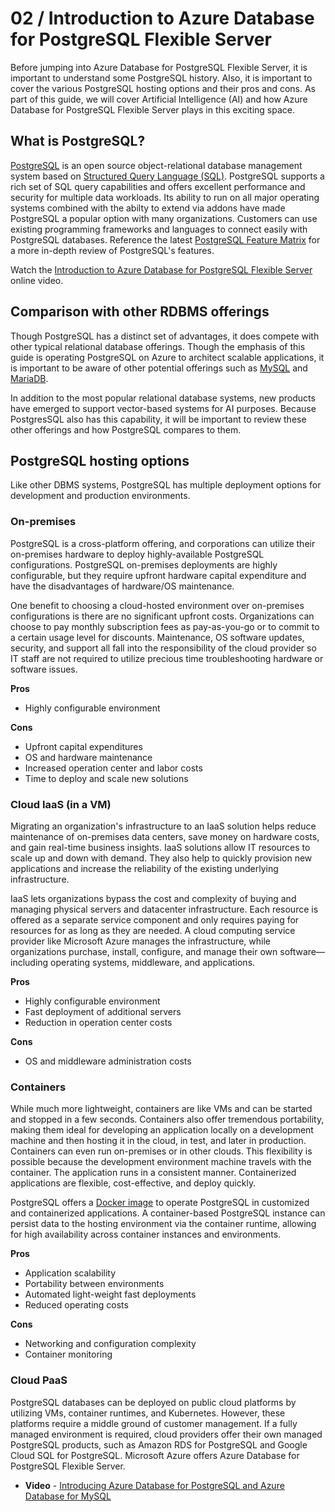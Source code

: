 # 02 / Introduction to Azure Database for PostgreSQL Flexible Server

Before jumping into Azure Database for PostgreSQL Flexible Server, it is important to understand some PostgreSQL history. Also, it is important to cover the various PostgreSQL hosting options and their pros and cons. As part of this guide, we will cover Artificial Intelligence (AI) and how Azure Database for PostgreSQL Flexible Server plays in this exciting space.

## What is PostgreSQL?

[PostgreSQL](https://www.postgresql.org/) is an open source object-relational database management system based on [Structured Query Language (SQL)](https://en.wikipedia.org/wiki/SQL). PostgreSQL supports a rich set of SQL query capabilities and offers excellent performance and security for multiple data workloads. Its ability to run on all major operating systems combined with the abilty to extend via addons have made PostgreSQL a popular option with many organizations. Customers can use existing programming frameworks and languages to connect easily with PostgreSQL databases. Reference the latest [PostgreSQL Feature Matrix](https://www.postgresql.org/about/featurematrix/) for a more in-depth review of PostgreSQL's features.

Watch the [Introduction to Azure Database for PostgreSQL Flexible Server](https://youtu.be/NSEmJfUgNzE) online video.

## Comparison with other RDBMS offerings

Though PostgreSQL has a distinct set of advantages, it does compete with other typical relational database offerings. Though the emphasis of this guide is operating PostgreSQL on Azure to architect scalable applications, it is important to be aware of other potential offerings such as [MySQL](https://www.mysql.com/) and [MariaDB](https://mariadb.org/).

In addition to the most popular relational database systems, new products have emerged to support vector-based systems for AI purposes. Because PostgresSQL also has this capability, it will be important to review these other offerings and how PostgreSQL compares to them.

## PostgreSQL hosting options

Like other DBMS systems, PostgreSQL has multiple deployment options for development and production environments.

### On-premises

PostgreSQL is a cross-platform offering, and corporations can utilize their on-premises hardware to deploy highly-available PostgreSQL configurations. PostgreSQL on-premises deployments are highly configurable, but they require upfront hardware capital expenditure and have the disadvantages of hardware/OS maintenance.

One benefit to choosing a cloud-hosted environment over on-premises configurations is there are no significant upfront costs. Organizations can choose to pay monthly subscription fees as pay-as-you-go or to commit to a certain usage level for discounts. Maintenance, OS software updates, security, and support all fall into the responsibility of the cloud provider so IT staff are not required to utilize precious time troubleshooting hardware or software issues.

**Pros**

- Highly configurable environment

**Cons**

- Upfront capital expenditures
- OS and hardware maintenance
- Increased operation center and labor costs
- Time to deploy and scale new solutions

### Cloud IaaS (in a VM)

Migrating an organization's infrastructure to an IaaS solution helps reduce maintenance of on-premises data centers, save money on hardware costs, and gain real-time business insights. IaaS solutions allow IT resources to scale up and down with demand. They also help to quickly provision new applications and increase the reliability of the existing underlying infrastructure.

IaaS lets organizations bypass the cost and complexity of buying and managing physical servers and datacenter infrastructure. Each resource is offered as a separate service component and only requires paying for resources for as long as they are needed. A cloud computing service provider like Microsoft Azure manages the infrastructure, while organizations purchase, install, configure, and manage their own software—including operating systems, middleware, and applications.

**Pros**

- Highly configurable environment
- Fast deployment of additional servers
- Reduction in operation center costs

**Cons**

- OS and middleware administration costs

### Containers

While much more lightweight, containers are like VMs and can be started and stopped in a few seconds. Containers also offer tremendous portability, making them ideal for developing an application locally on a development machine and then hosting it in the cloud, in test, and later in production. Containers can even run  on-premises or in other clouds. This flexibility is possible because the development environment machine travels with the container. The application runs in a consistent manner. Containerized applications are flexible, cost-effective, and deploy quickly.

PostgreSQL offers a [Docker image](https://hub.docker.com/_/postgres) to operate PostgreSQL in customized and containerized applications. A container-based PostgreSQL instance can persist data to the hosting environment via the container runtime, allowing for high availability across container instances and environments.

**Pros**

- Application scalability
- Portability between environments
- Automated light-weight fast deployments
- Reduced operating costs

**Cons**

- Networking and configuration complexity
- Container monitoring

### Cloud PaaS

PostgreSQL databases can be deployed on public cloud platforms by utilizing VMs, container runtimes, and Kubernetes. However, these platforms require a middle ground of customer management. If a fully managed environment is required, cloud providers offer their own managed PostgreSQL products, such as Amazon RDS for PostgreSQL and Google Cloud SQL for PostgreSQL. Microsoft Azure offers Azure Database for PostgreSQL Flexible Server.

- **Video** - [Introducing Azure Database for PostgreSQL and Azure Database for MySQL](https://www.youtube.com/watch?v=ElKfEurMi9E)
